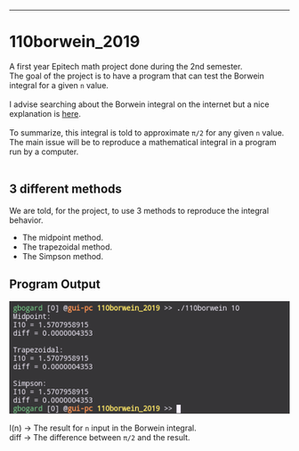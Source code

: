 ***

# 110borwein_2019

A first year Epitech math project done during the 2nd semester.<br>
The goal of the project is to have a program that can test the Borwein integral for a given <code>n</code> value.<br>
<br>
I advise searching about the Borwein integral on the internet but a nice explanation is [here](https://en.wikipedia.org/wiki/Borwein_integral).<br>
<br>
To summarize, this integral is told to approximate <code>π/2</code> for any given <code>n</code> value.<br>
The main issue will be to reproduce a mathematical integral in a program run by a computer.<br><br>

## 3 different methods

We are told, for the project, to use 3 methods to reproduce the integral behavior.<br>

* The midpoint method.
* The trapezoidal method.
* The Simpson method.

## Program Output

![110borwein Normal Output](https://github.com/guillaumebgd/110borwein_2019/blob/master/.github_assets/110borwein_normal_output.png?raw=true)

I(n) -> The result for <code>n</code> input in the Borwein integral.<br>
diff -> The difference between <code>π/2</code> and the result.
